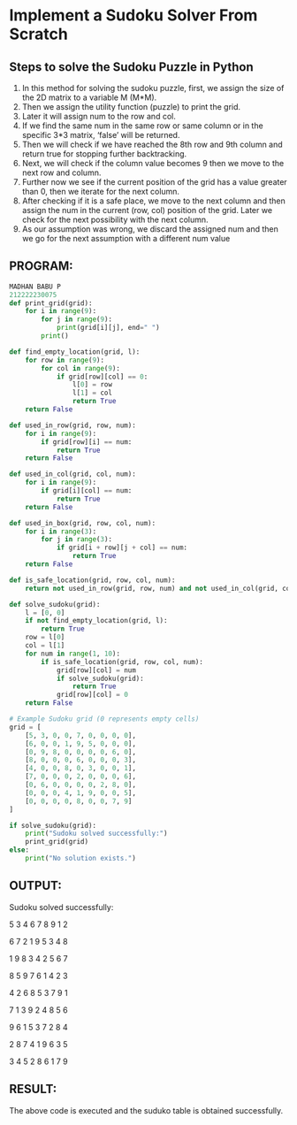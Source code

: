 # Implement a Sudoku Solver From Scratch
## Steps to solve the Sudoku Puzzle in Python
<ol>
  <li>In this method for solving the sudoku puzzle, first, we assign the size of the 2D matrix to a variable M (M*M).</li>
 <li>Then we assign the utility function (puzzle) to print the grid.</li>
<li>Later it will assign num to the row and col.</li>
<li>If we find the same num in the same row or same column or in the specific 3*3 matrix, ‘false’ will be returned.</li>
<li>Then we will check if we have reached the 8th row and 9th column and return true for stopping further backtracking.</li>
<li>Next, we will check if the column value becomes 9 then we move to the next row and column.</li>
<li>Further now we see if the current position of the grid has a value greater than 0, then we iterate for the next column.</li>
<li>After checking if it is a safe place, we move to the next column and then assign the num in the current (row, col) position of the grid. Later we check for the next possibility with the next column.</li>
<li>As our assumption was wrong, we discard the assigned num and then we go for the next assumption with a different num value</li>
</ol>

## PROGRAM:
```python
MADHAN BABU P
212222230075
def print_grid(grid):
    for i in range(9):
        for j in range(9):
            print(grid[i][j], end=" ")
        print()

def find_empty_location(grid, l):
    for row in range(9):
        for col in range(9):
            if grid[row][col] == 0:
                l[0] = row
                l[1] = col
                return True
    return False

def used_in_row(grid, row, num):
    for i in range(9):
        if grid[row][i] == num:
            return True
    return False

def used_in_col(grid, col, num):
    for i in range(9):
        if grid[i][col] == num:
            return True
    return False

def used_in_box(grid, row, col, num):
    for i in range(3):
        for j in range(3):
            if grid[i + row][j + col] == num:
                return True
    return False

def is_safe_location(grid, row, col, num):
    return not used_in_row(grid, row, num) and not used_in_col(grid, col, num) and not used_in_box(grid, row - row % 3, col - col % 3, num)

def solve_sudoku(grid):
    l = [0, 0]
    if not find_empty_location(grid, l):
        return True
    row = l[0]
    col = l[1]
    for num in range(1, 10):
        if is_safe_location(grid, row, col, num):
            grid[row][col] = num
            if solve_sudoku(grid):
                return True
            grid[row][col] = 0
    return False

# Example Sudoku grid (0 represents empty cells)
grid = [
    [5, 3, 0, 0, 7, 0, 0, 0, 0],
    [6, 0, 0, 1, 9, 5, 0, 0, 0],
    [0, 9, 8, 0, 0, 0, 0, 6, 0],
    [8, 0, 0, 0, 6, 0, 0, 0, 3],
    [4, 0, 0, 8, 0, 3, 0, 0, 1],
    [7, 0, 0, 0, 2, 0, 0, 0, 6],
    [0, 6, 0, 0, 0, 0, 2, 8, 0],
    [0, 0, 0, 4, 1, 9, 0, 0, 5],
    [0, 0, 0, 0, 8, 0, 0, 7, 9]
]

if solve_sudoku(grid):
    print("Sudoku solved successfully:")
    print_grid(grid)
else:
    print("No solution exists.")

```
## OUTPUT:
Sudoku solved successfully:

5 3 4 6 7 8 9 1 2 

6 7 2 1 9 5 3 4 8 

1 9 8 3 4 2 5 6 7 

8 5 9 7 6 1 4 2 3 

4 2 6 8 5 3 7 9 1 

7 1 3 9 2 4 8 5 6 

9 6 1 5 3 7 2 8 4 

2 8 7 4 1 9 6 3 5 

3 4 5 2 8 6 1 7 9 

## RESULT:
The above code is executed and the suduko table is obtained successfully.
